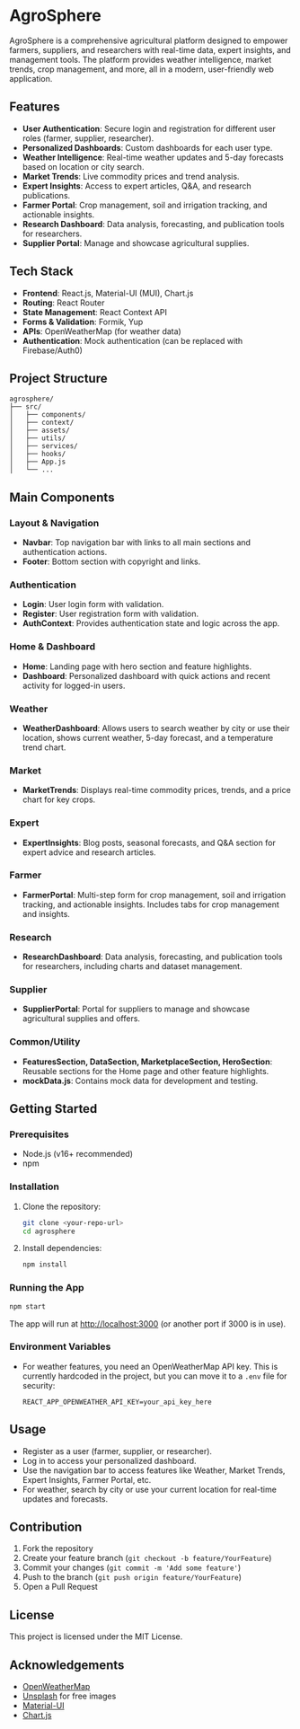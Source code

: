 # AgroSphere

AgroSphere is a comprehensive agricultural platform designed to empower farmers, suppliers, and researchers with real-time data, expert insights, and management tools. The platform provides weather intelligence, market trends, crop management, and more, all in a modern, user-friendly web application.

## Features

- **User Authentication**: Secure login and registration for different user roles (farmer, supplier, researcher).
- **Personalized Dashboards**: Custom dashboards for each user type.
- **Weather Intelligence**: Real-time weather updates and 5-day forecasts based on location or city search.
- **Market Trends**: Live commodity prices and trend analysis.
- **Expert Insights**: Access to expert articles, Q&A, and research publications.
- **Farmer Portal**: Crop management, soil and irrigation tracking, and actionable insights.
- **Research Dashboard**: Data analysis, forecasting, and publication tools for researchers.
- **Supplier Portal**: Manage and showcase agricultural supplies.

## Tech Stack

- **Frontend**: React.js, Material-UI (MUI), Chart.js
- **Routing**: React Router
- **State Management**: React Context API
- **Forms & Validation**: Formik, Yup
- **APIs**: OpenWeatherMap (for weather data)
- **Authentication**: Mock authentication (can be replaced with Firebase/Auth0)

## Project Structure

```
agrosphere/
├── src/
│   ├── components/
│   ├── context/
│   ├── assets/
│   ├── utils/
│   ├── services/
│   ├── hooks/
│   ├── App.js
│   └── ...
```

## Main Components

### Layout & Navigation

- **Navbar**: Top navigation bar with links to all main sections and authentication actions.
- **Footer**: Bottom section with copyright and links.

### Authentication

- **Login**: User login form with validation.
- **Register**: User registration form with validation.
- **AuthContext**: Provides authentication state and logic across the app.

### Home & Dashboard

- **Home**: Landing page with hero section and feature highlights.
- **Dashboard**: Personalized dashboard with quick actions and recent activity for logged-in users.

### Weather

- **WeatherDashboard**: Allows users to search weather by city or use their location, shows current weather, 5-day forecast, and a temperature trend chart.

### Market

- **MarketTrends**: Displays real-time commodity prices, trends, and a price chart for key crops.

### Expert

- **ExpertInsights**: Blog posts, seasonal forecasts, and Q&A section for expert advice and research articles.

### Farmer

- **FarmerPortal**: Multi-step form for crop management, soil and irrigation tracking, and actionable insights. Includes tabs for crop management and insights.

### Research

- **ResearchDashboard**: Data analysis, forecasting, and publication tools for researchers, including charts and dataset management.

### Supplier

- **SupplierPortal**: Portal for suppliers to manage and showcase agricultural supplies and offers.

### Common/Utility

- **FeaturesSection, DataSection, MarketplaceSection, HeroSection**: Reusable sections for the Home page and other feature highlights.
- **mockData.js**: Contains mock data for development and testing.

## Getting Started

### Prerequisites

- Node.js (v16+ recommended)
- npm

### Installation

1. Clone the repository:
   ```bash
   git clone <your-repo-url>
   cd agrosphere
   ```
2. Install dependencies:
   ```bash
   npm install
   ```

### Running the App

```bash
npm start
```

The app will run at [http://localhost:3000](http://localhost:3000) (or another port if 3000 is in use).

### Environment Variables

- For weather features, you need an OpenWeatherMap API key. This is currently hardcoded in the project, but you can move it to a `.env` file for security:
  ```env
  REACT_APP_OPENWEATHER_API_KEY=your_api_key_here
  ```

## Usage

- Register as a user (farmer, supplier, or researcher).
- Log in to access your personalized dashboard.
- Use the navigation bar to access features like Weather, Market Trends, Expert Insights, Farmer Portal, etc.
- For weather, search by city or use your current location for real-time updates and forecasts.

## Contribution

1. Fork the repository
2. Create your feature branch (`git checkout -b feature/YourFeature`)
3. Commit your changes (`git commit -m 'Add some feature'`)
4. Push to the branch (`git push origin feature/YourFeature`)
5. Open a Pull Request

## License

This project is licensed under the MIT License.

## Acknowledgements

- [OpenWeatherMap](https://openweathermap.org/)
- [Unsplash](https://unsplash.com/) for free images
- [Material-UI](https://mui.com/)
- [Chart.js](https://www.chartjs.org/)

